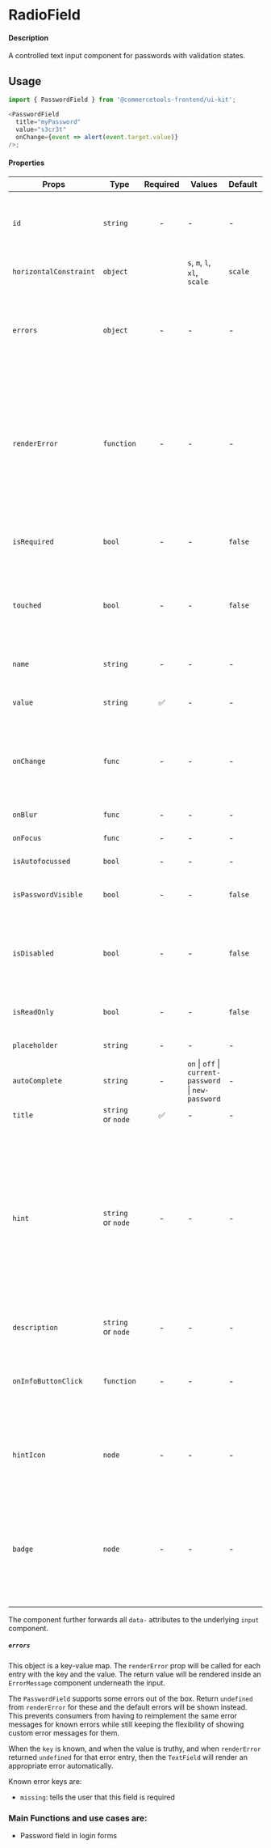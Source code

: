 # RadioField

#### Description

A controlled text input component for passwords with validation
states.

## Usage

```js
import { PasswordField } from '@commercetools-frontend/ui-kit';

<PasswordField
  title="myPassword"
  value="s3cr3t"
  onChange={event => alert(event.target.value)}
/>;
```

#### Properties

| Props                  | Type               | Required | Values                                                | Default | Description                                                                                                                                                                                                                                                           |
| ---------------------- | ------------------ | :------: | ----------------------------------------------------- | ------- | --------------------------------------------------------------------------------------------------------------------------------------------------------------------------------------------------------------------------------------------------------------------- |
| `id`                   | `string`           |    -     | -                                                     | -       | Used as HTML `id` property. An `id` is auto-generated when it is not specified.                                                                                                                                                                                       |
| `horizontalConstraint` | `object`           |          | `s`, `m`, `l`, `xl`, `scale`                          | `scale` | Horizontal size limit of the input fields.                                                                                                                                                                                                                            |
| `errors`               | `object`           |    -     | -                                                     | -       | A map of errors. Error messages for known errors are rendered automatically. Unknown errors will be forwarded to `renderError`.                                                                                                                                       |
| `renderError`          | `function`         |    -     | -                                                     | -       | Called with custom errors, as `renderError(key, error)`. This function can return a message which will be wrapped in an `ErrorMessage`. It can also return `null` to show no error.                                                                                   |
| `isRequired`           | `bool`             |    -     | -                                                     | `false` | Indicates if the value is required. Shows an the "required asterisk" if so.                                                                                                                                                                                           |
| `touched`              | `bool`             |    -     | -                                                     | `false` | Indicates whether the field was touched. Errors will only be shown when the field was touched.                                                                                                                                                                        |
| `name`                 | `string`           |    -     | -                                                     | -       | Used as HTML `name` of the input component. property                                                                                                                                                                                                                  |
| `value`                | `string`           |    ✅    | -                                                     | -       | Value of the input component.                                                                                                                                                                                                                                         |
| `onChange`             | `func`             |    -     | -                                                     | -       | Called with an event containing the new value. Required when input is not read only. Parent should pass it back as `value`.                                                                                                                                           |
| `onBlur`               | `func`             |    -     | -                                                     | -       | Called when input is blurred                                                                                                                                                                                                                                          |
| `onFocus`              | `func`             |    -     | -                                                     | -       | Called when input is focused                                                                                                                                                                                                                                          |
| `isAutofocussed`       | `bool`             |    -     | -                                                     | -       | Focus the input on initial render                                                                                                                                                                                                                                     |
| `isPasswordVisible`    | `bool`             |    -     | -                                                     | `false` | Indicates whether we show the password or not                                                                                                                                                                                                                         |  |
| `isDisabled`           | `bool`             |    -     | -                                                     | `false` | Indicates that the input cannot be modified (e.g not authorised, or changes currently saving).                                                                                                                                                                        |
| `isReadOnly`           | `bool`             |    -     | -                                                     | `false` | Indicates that the field is displaying read-only content                                                                                                                                                                                                              |
| `placeholder`          | `string`           |    -     | -                                                     | -       | Placeholder text for the input                                                                                                                                                                                                                                        |
| `autoComplete`         | `string`           |    -     | `on` \| `off` \| `current-password` \| `new-password` | -       | Password autocomplete mode                                                                                                                                                                                                                                            |  |
| `title`                | `string` or `node` |    ✅    | -                                                     | -       | Title of the label                                                                                                                                                                                                                                                    |
| `hint`                 | `string` or `node` |    -     | -                                                     | -       | Hint for the label. Provides a supplementary but important information regarding the behaviour of the input (e.g warn about uniqueness of a field, when it can only be set once), whereas `description` can describe it in more depth. Can also receive a `hintIcon`. |
| `description`          | `string` or `node` |    -     | -                                                     | -       | Provides a description for the title.                                                                                                                                                                                                                                 |
| `onInfoButtonClick`    | `function`         |    -     | -                                                     | -       | Function called when info button is pressed. Info button will only be visible when this prop is passed.                                                                                                                                                               |
| `hintIcon`             | `node`             |    -     | -                                                     | -       | Icon to be displayed beside the hint text. Will only get rendered when `hint` is passed as well.                                                                                                                                                                      |
| `badge`                | `node`             |    -     | -                                                     | -       | Badge to be displayed beside the label. Might be used to display additional information about the content of the field (E.g verified email)                                                                                                                           |

The component further forwards all `data-` attributes to the underlying `input` component.

##### `errors`

This object is a key-value map. The `renderError` prop will be called for each entry with the key and the value. The return value will be rendered inside an `ErrorMessage` component underneath the input.

The `PasswordField` supports some errors out of the box. Return `undefined` from `renderError` for these and the default errors will be shown instead. This prevents consumers from having to reimplement the same error messages for known errors while still keeping the flexibility of showing custom error messages for them.

When the `key` is known, and when the value is truthy, and when `renderError` returned `undefined` for that error entry, then the `TextField` will render an appropriate error automatically.

Known error keys are:

- `missing`: tells the user that this field is required

### Main Functions and use cases are:

- Password field in login forms
